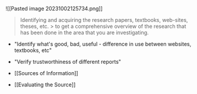 ![[Pasted image 20231002125734.png]]
> Identifying and acquiring the research papers, textbooks, web-sites, theses, etc. > to get a comprehensive overview of the research that has been done in the area that you are investigating.

* "Identify what's good, bad, useful - difference in use between websites, textbooks, etc"

* "Verify trustworthiness of different reports"

* [[Sources of Information]]

* [[Evaluating the Source]]